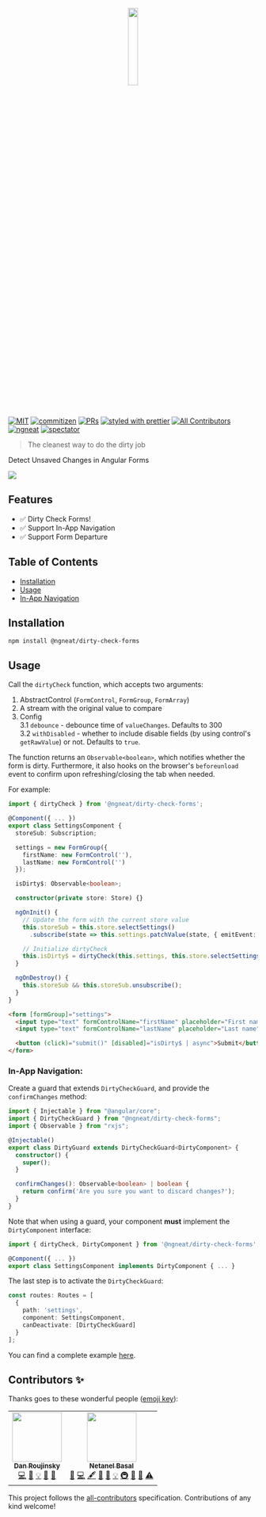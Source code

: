 <p align="center">
 <img width="20%" height="20%" src="./logo.svg">
</p>

<br />

[![MIT](https://img.shields.io/packagist/l/doctrine/orm.svg?style=flat-square)]()
[![commitizen](https://img.shields.io/badge/commitizen-friendly-brightgreen.svg?style=flat-square)]()
[![PRs](https://img.shields.io/badge/PRs-welcome-brightgreen.svg?style=flat-square)]()
[![styled with prettier](https://img.shields.io/badge/styled_with-prettier-ff69b4.svg?style=flat-square)](https://github.com/prettier/prettier)
[![All Contributors](https://img.shields.io/badge/all_contributors-2-orange.svg?style=flat-square)](#contributors-)
[![ngneat](https://img.shields.io/badge/@-ngneat-383636?style=flat-square&labelColor=8f68d4)](https://github.com/ngneat/)
[![spectator](https://img.shields.io/badge/tested%20with-spectator-2196F3.svg?style=flat-square)]()

> The cleanest way to do the dirty job

Detect Unsaved Changes in Angular Forms

<img src="https://miro.medium.com/max/1400/1*OEA-Gdmy4GFmkNPCtwHXKg.gif">

## Features

- ✅ Dirty Check Forms!
- ✅ Support In-App Navigation
- ✅ Support Form Departure

## Table of Contents

- [Installation](#installation)
- [Usage](#usage)
- [In-App Navigation](#In-App-Navigation)

## Installation

`npm install @ngneat/dirty-check-forms`

## Usage

Call the `dirtyCheck` function, which accepts two arguments:

1. AbstractControl (`FormControl`, `FormGroup`, `FormArray`)
2. A stream with the original value to compare
3. Config  
3.1  `debounce` - debounce time of `valueChanges`. Defaults to 300  
3.2  `withDisabled` - whether to include disable fields (by using control's `getRawValue`) or not. Defaults to `true`. 

The function returns an `Observable<boolean>`, which notifies whether the form is dirty. Furthermore, it also hooks on the browser's `beforeunload` event to confirm upon refreshing/closing the tab when needed.

For example:

```ts
import { dirtyCheck } from '@ngneat/dirty-check-forms';

@Component({ ... })
export class SettingsComponent {
  storeSub: Subscription;

  settings = new FormGroup({
    firstName: new FormControl(''),
    lastName: new FormControl('')
  });

  isDirty$: Observable<boolean>;

  constructor(private store: Store) {}

  ngOnInit() {
    // Update the form with the current store value
    this.storeSub = this.store.selectSettings()
      .subscribe(state => this.settings.patchValue(state, { emitEvent: false }));

    // Initialize dirtyCheck
    this.isDirty$ = dirtyCheck(this.settings, this.store.selectSettings());
  }

  ngOnDestroy() {
    this.storeSub && this.storeSub.unsubscribe();
  }
}
```

```html
<form [formGroup]="settings">
  <input type="text" formControlName="firstName" placeholder="First name" />
  <input type="text" formControlName="lastName" placeholder="Last name" />

  <button (click)="submit()" [disabled]="isDirty$ | async">Submit</button>
</form>
```

### In-App Navigation:

Create a guard that extends `DirtyCheckGuard`, and provide the `confirmChanges` method:

```ts
import { Injectable } from "@angular/core";
import { DirtyCheckGuard } from "@ngneat/dirty-check-forms";
import { Observable } from "rxjs";

@Injectable()
export class DirtyGuard extends DirtyCheckGuard<DirtyComponent> {
  constructor() {
    super();
  }

  confirmChanges(): Observable<boolean> | boolean {
    return confirm('Are you sure you want to discard changes?');
  }
}
```

Note that when using a guard, your component **must** implement the `DirtyComponent` interface:

```ts
import { dirtyCheck, DirtyComponent } from '@ngneat/dirty-check-forms';

@Component({ ... })
export class SettingsComponent implements DirtyComponent { ... }
```

The last step is to activate the `DirtyCheckGuard`:

```ts
const routes: Routes = [
  {
    path: 'settings',
    component: SettingsComponent,
    canDeactivate: [DirtyCheckGuard]
  }
];
```

You can find a complete example [here](https://github.com/ngneat/dirty-check-forms/tree/master/apps/playground).

## Contributors ✨

Thanks goes to these wonderful people ([emoji key](https://allcontributors.org/docs/en/emoji-key)):

<!-- ALL-CONTRIBUTORS-LIST:START - Do not remove or modify this section -->
<!-- prettier-ignore-start -->
<!-- markdownlint-disable -->
<table>
  <tr>
    <td align="center"><a href="https://github.com/danzrou"><img src="https://avatars3.githubusercontent.com/u/6433766?v=4" width="100px;" alt=""/><br /><sub><b>Dan Roujinsky</b></sub></a><br /><a href="https://github.com/@ngneat/dirty-check-forms/commits?author=danzrou" title="Code">💻</a> <a href="https://github.com/@ngneat/dirty-check-forms/commits?author=danzrou" title="Documentation">📖</a> <a href="#example-danzrou" title="Examples">💡</a> <a href="#ideas-danzrou" title="Ideas, Planning, & Feedback">🤔</a> <a href="#projectManagement-danzrou" title="Project Management">📆</a></td>
    <td align="center"><a href="https://www.netbasal.com"><img src="https://avatars1.githubusercontent.com/u/6745730?v=4" width="100px;" alt=""/><br /><sub><b>Netanel Basal</b></sub></a><br /><a href="#blog-NetanelBasal" title="Blogposts">📝</a> <a href="https://github.com/@ngneat/dirty-check-forms/commits?author=NetanelBasal" title="Code">💻</a> <a href="#content-NetanelBasal" title="Content">🖋</a> <a href="#design-NetanelBasal" title="Design">🎨</a> <a href="https://github.com/@ngneat/dirty-check-forms/commits?author=NetanelBasal" title="Documentation">📖</a> <a href="#example-NetanelBasal" title="Examples">💡</a> <a href="#infra-NetanelBasal" title="Infrastructure (Hosting, Build-Tools, etc)">🚇</a> <a href="#maintenance-NetanelBasal" title="Maintenance">🚧</a> <a href="#projectManagement-NetanelBasal" title="Project Management">📆</a> <a href="https://github.com/@ngneat/dirty-check-forms/commits?author=NetanelBasal" title="Tests">⚠️</a></td>
  </tr>
</table>

<!-- markdownlint-enable -->
<!-- prettier-ignore-end -->

<!-- ALL-CONTRIBUTORS-LIST:END -->

This project follows the [all-contributors](https://github.com/all-contributors/all-contributors) specification. Contributions of any kind welcome!
